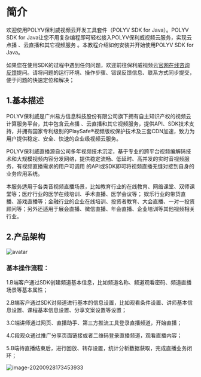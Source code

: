 # 简介

欢迎使用POLYV保利威视频云开发工具套件（POLYV SDK for Java）。POLYV SDK for Java让您不用复杂编程即可轻松接入POLYV保利威视频云服务，实现云点播 、云直播和其它视频服务 。本教程介绍如何安装并开始使用POLYV SDK for Java。

如果您在使用SDK的过程中遇到任何问题，欢迎前往保利威视频云[官网在线咨询反馈](https://www.polyv.net/)提问。请将问题的运行环境、操作步骤、错误反馈信息、联系方式同步提交，便于问题的快速定位和解决； 

## 1.基本描述

POLYV保利威是广州易方信息科技股份有限公司旗下拥有自主知识产权的视频云计算服务平台，其中包含云点播 、云直播和其它视频服务，提供API、SDK技术支持，并拥有国家专利级别的PlaySafe®视频版权保护技术及三套CDN加速，致力为用户提供稳定、安全、快速的企业级视频云服务。 

POLYV保利威直播源自公司多年视频技术沉淀，基于专业的跨平台视频编解码技术和大规模视频内容分发网络，提供稳定流畅、低延时、高并发的实时音视频服务，有视频直播需求的用户可调用 的API或SDK即可将视频直播无缝对接到自身的业务应用系统。

本服务适用于各类音视频直播场景，比如教育行业的在线教育、网络课堂、双师课堂等；医疗行业的医学在线培训、手术直播、医学会议等； 娱乐行业的带货直播、游戏直播等；金融行业的企业在线培训、投资者教育、大会直播、一对一投资顾问等；另外还适用于展会直播、微信直播、年会直播、企业培训等其他视频相关行业。

## 2.产品架构



![avatar](./img/image-20200927171501476.png)

### 基本操作流程：

1.B端客户通过SDK创建频道基本信息，比如频道名称、频道观看密码、频道直播场景等基本属性；

2.B端客户通过SDK对频道进行基本的信息设置，比如观看条件设置、讲师基本信息设置、课程基本信息设置、分享文案设置等设置；

3.C端讲师通过网页、直播助手、第三方推流工具登录直播频道，开始直播；

4.C段观众通过推广分享页面链接或者二维码登录直播频道，观看直播内容；

5.B端待直播结束后，进行回放、转存设置，统计分析数据获取，完成直播业务闭环； 

![image-20200928173453933](img/image-20200928173453933.png)